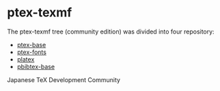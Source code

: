 # ptex-texmf

The ptex-texmf tree (community edition) was divided into four repository:

- [ptex-base](https://github.com/texjporg/ptex-base)
- [ptex-fonts](https://github.com/texjporg/ptex-fonts)
- [platex](https://github.com/texjporg/platex)
- [pbibtex-base](https://github.com/texjporg/pbibtex-base)

Japanese TeX Development Community
